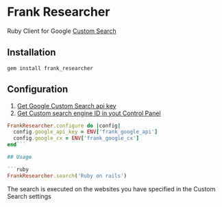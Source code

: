 # Frank Researcher
Ruby Client for Google [Custom Search](https://developers.google.com/custom-search/)

## Installation

`gem install frank_researcher`


## Configuration


1. [Get Google Custom Search api key](https://developers.google.com/custom-search/json-api/v1/introduction#identify_your_application_to_google_with_api_key)
2. [Get Custom search engine ID in yout Control Panel](https://cse.google.com/all)

```ruby
FrankResearcher.configure do |config|
  config.google_api_key = ENV['frank_google_api']
  config.google_cx = ENV['frank_google_cx']
end```

## Usage

```ruby
FrankResearcher.search('Ruby on rails')
```

The search is executed on the websites you have specified in the Custom Search settings

